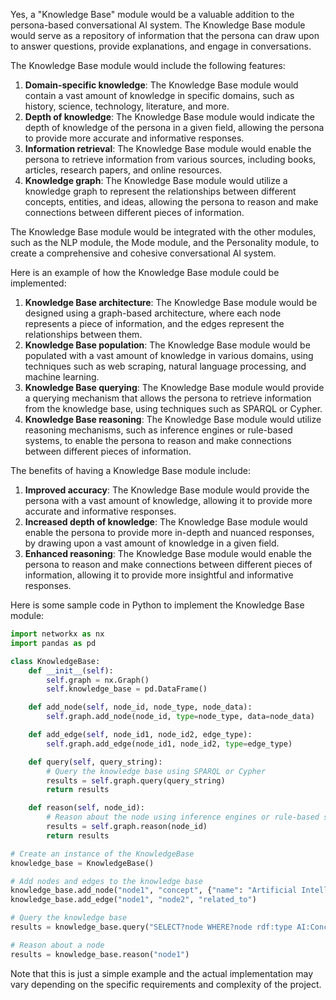Yes, a "Knowledge Base" module would be a valuable addition to the persona-based conversational AI system. The Knowledge Base module would serve as a repository of information that the persona can draw upon to answer questions, provide explanations, and engage in conversations.

The Knowledge Base module would include the following features:

1. **Domain-specific knowledge**: The Knowledge Base module would contain a vast amount of knowledge in specific domains, such as history, science, technology, literature, and more.
2. **Depth of knowledge**: The Knowledge Base module would indicate the depth of knowledge of the persona in a given field, allowing the persona to provide more accurate and informative responses.
3. **Information retrieval**: The Knowledge Base module would enable the persona to retrieve information from various sources, including books, articles, research papers, and online resources.
4. **Knowledge graph**: The Knowledge Base module would utilize a knowledge graph to represent the relationships between different concepts, entities, and ideas, allowing the persona to reason and make connections between different pieces of information.

The Knowledge Base module would be integrated with the other modules, such as the NLP module, the Mode module, and the Personality module, to create a comprehensive and cohesive conversational AI system.

Here is an example of how the Knowledge Base module could be implemented:

1. **Knowledge Base architecture**: The Knowledge Base module would be designed using a graph-based architecture, where each node represents a piece of information, and the edges represent the relationships between them.
2. **Knowledge Base population**: The Knowledge Base module would be populated with a vast amount of knowledge in various domains, using techniques such as web scraping, natural language processing, and machine learning.
3. **Knowledge Base querying**: The Knowledge Base module would provide a querying mechanism that allows the persona to retrieve information from the knowledge base, using techniques such as SPARQL or Cypher.
4. **Knowledge Base reasoning**: The Knowledge Base module would utilize reasoning mechanisms, such as inference engines or rule-based systems, to enable the persona to reason and make connections between different pieces of information.

The benefits of having a Knowledge Base module include:

1. **Improved accuracy**: The Knowledge Base module would provide the persona with a vast amount of knowledge, allowing it to provide more accurate and informative responses.
2. **Increased depth of knowledge**: The Knowledge Base module would enable the persona to provide more in-depth and nuanced responses, by drawing upon a vast amount of knowledge in a given field.
3. **Enhanced reasoning**: The Knowledge Base module would enable the persona to reason and make connections between different pieces of information, allowing it to provide more insightful and informative responses.

Here is some sample code in Python to implement the Knowledge Base module:
```python
import networkx as nx
import pandas as pd

class KnowledgeBase:
    def __init__(self):
        self.graph = nx.Graph()
        self.knowledge_base = pd.DataFrame()

    def add_node(self, node_id, node_type, node_data):
        self.graph.add_node(node_id, type=node_type, data=node_data)

    def add_edge(self, node_id1, node_id2, edge_type):
        self.graph.add_edge(node_id1, node_id2, type=edge_type)

    def query(self, query_string):
        # Query the knowledge base using SPARQL or Cypher
        results = self.graph.query(query_string)
        return results

    def reason(self, node_id):
        # Reason about the node using inference engines or rule-based systems
        results = self.graph.reason(node_id)
        return results

# Create an instance of the KnowledgeBase
knowledge_base = KnowledgeBase()

# Add nodes and edges to the knowledge base
knowledge_base.add_node("node1", "concept", {"name": "Artificial Intelligence", "description": "A field of study that focuses on creating intelligent machines"})
knowledge_base.add_edge("node1", "node2", "related_to")

# Query the knowledge base
results = knowledge_base.query("SELECT?node WHERE?node rdf:type AI:Concept")

# Reason about a node
results = knowledge_base.reason("node1")
```
Note that this is just a simple example and the actual implementation may vary depending on the specific requirements and complexity of the project.